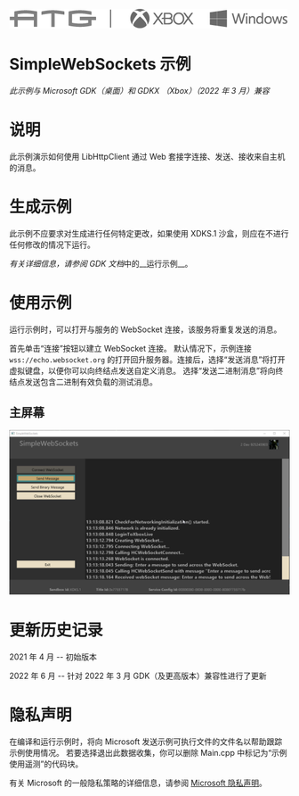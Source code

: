 ![](./media/image1.png)

# SimpleWebSockets 示例

*此示例与 Microsoft GDK（桌面）和 GDKX （Xbox）（2022 年 3 月）兼容*

# 说明

此示例演示如何使用 LibHttpClient 通过 Web 套接字连接、发送、接收来自主机的消息。

# 生成示例

此示例不应要求对生成进行任何特定更改，如果使用 XDKS.1 沙盒，则应在不进行任何修改的情况下运行。

*有关详细信息，请参阅* *GDK 文档*中的__运行示例__。&nbsp;

# 使用示例

运行示例时，可以打开与服务的 WebSocket 连接，该服务将重复发送的消息。

首先单击&ldquo;连接&rdquo;按钮以建立 WebSocket 连接。 默认情况下，示例连接 `wss://echo.websocket.org` 的打开回升服务器。连接后，选择&ldquo;发送消息&rdquo;将打开虚拟键盘，以便你可以向终结点发送自定义消息。 选择&ldquo;发送二进制消息&rdquo;将向终结点发送包含二进制有效负载的测试消息。

## 主屏幕

![文本说明已自动生成](./media/image3.png)

# 更新历史记录

2021 年 4 月 -- 初始版本

2022 年 6 月 -- 针对 2022 年 3 月 GDK（及更高版本）兼容性进行了更新

# 隐私声明

在编译和运行示例时，将向 Microsoft 发送示例可执行文件的文件名以帮助跟踪示例使用情况。 若要选择退出此数据收集，你可以删除 Main.cpp 中标记为&ldquo;示例使用遥测&rdquo;的代码块。

有关 Microsoft 的一般隐私策略的详细信息，请参阅 [Microsoft 隐私声明](https://privacy.microsoft.com/en-us/privacystatement/)。


